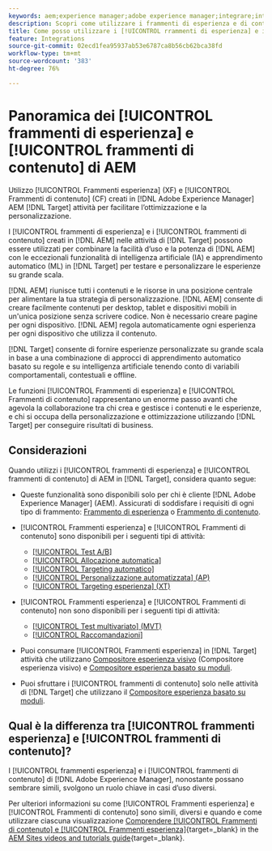 ```yaml
---
keywords: aem;experience manager;adobe experience manager;integrare;integrazione;frammenti di esperienza;frammenti di contenuto
description: Scopri come utilizzare i frammenti di esperienza e di contenuto di [!DNL Adobe Experience Manager] nelle attività [!DNL Adobe Target] .
title: Come posso utilizzare i [!UICONTROL rrammenti di esperienza] e i [!UICONTROL rammenti di contenuto] di [!DNL Adobe Experience Manager] (AEM) ?
feature: Integrations
source-git-commit: 02ecd1fea95937ab53e6787ca8b56cb62bca38fd
workflow-type: tm+mt
source-wordcount: '383'
ht-degree: 76%

---
```


# Panoramica dei [!UICONTROL frammenti di esperienza] e [!UICONTROL frammenti di contenuto] di AEM

Utilizzo [!UICONTROL Frammenti esperienza] (XF) e [!UICONTROL Frammenti di contenuto] (CF) creati in [!DNL Adobe Experience Manager] AEM [!DNL Target] attività per facilitare l’ottimizzazione e la personalizzazione.

I [!UICONTROL frammenti di esperienza] e i [!UICONTROL frammenti di contenuto] creati in [!DNL AEM] nelle attività di [!DNL Target] possono essere utilizzati per combinare la facilità d’uso e la potenza di [!DNL AEM] con le eccezionali funzionalità di intelligenza artificiale (IA) e apprendimento automatico (ML) in [!DNL Target] per testare e personalizzare le esperienze su grande scala.

[!DNL AEM] riunisce tutti i contenuti e le risorse in una posizione centrale per alimentare la tua strategia di personalizzazione. [!DNL AEM] consente di creare facilmente contenuti per desktop, tablet e dispositivi mobili in un&#39;unica posizione senza scrivere codice. Non è necessario creare pagine per ogni dispositivo. [!DNL AEM] regola automaticamente ogni esperienza per ogni dispositivo che utilizza il contenuto.

[!DNL Target] consente di fornire esperienze personalizzate su grande scala in base a una combinazione di approcci di apprendimento automatico basato su regole e su intelligenza artificiale tenendo conto di variabili comportamentali, contestuali e offline.

Le funzioni [!UICONTROL Frammenti di esperienza] e [!UICONTROL Frammenti di contenuto] rappresentano un enorme passo avanti che agevola la collaborazione tra chi crea e gestisce i contenuti e le esperienze, e chi si occupa della personalizzazione e ottimizzazione utilizzando [!DNL Target] per conseguire risultati di business.

## Considerazioni

Quando utilizzi i [!UICONTROL frammenti di esperienza] e [!UICONTROL frammenti di contenuto] di AEM in [!DNL Target], considera quanto segue:
* Queste funzionalità sono disponibili solo per chi è cliente [!DNL Adobe Experience Manager] (AEM). Assicurati di soddisfare i requisiti di ogni tipo di frammento: [Frammento di esperienza](/help/main/c-integrating-target-with-mac/aem/experience-fragments-aem.md#requirements) o [Frammento di contenuto](/help/main/c-integrating-target-with-mac/aem/content-fragments-aem.md#requirements).
* [!UICONTROL Frammenti esperienza] e [!UICONTROL Frammenti di contenuto] sono disponibili per i seguenti tipi di attività:

   * [[!UICONTROL Test A/B]](/help/main/c-activities/t-test-ab/test-ab.md)
   * [[!UICONTROL Allocazione automatica]](/help/main/c-activities/automated-traffic-allocation/automated-traffic-allocation.md)
   * [[!UICONTROL Targeting automatico]](/help/main/c-activities/auto-target/auto-target-to-optimize.md)
   * [[!UICONTROL Personalizzazione automatizzata] (AP)](/help/main/c-activities/t-automated-personalization/automated-personalization.md)
   * [[!UICONTROL Targeting esperienza] (XT)](/help/main/c-activities/t-experience-target/experience-target.md)

* [!UICONTROL Frammenti esperienza] e [!UICONTROL Frammenti di contenuto] non sono disponibili per i seguenti tipi di attività:

   * [[!UICONTROL Test multivariato] (MVT)](/help/main/c-activities/c-multivariate-testing/multivariate-testing.md)
   * [[!UICONTROL Raccomandazioni]](/help/main/c-recommendations/recommendations.md)

* Puoi consumare [!UICONTROL Frammenti esperienza] in [!DNL Target] attività che utilizzano [Compositore esperienza visivo](/help/main/c-experiences/c-visual-experience-composer/visual-experience-composer.md) (Compositore esperienza visivo) e [Compositore esperienza basato su moduli](/help/main/c-experiences/form-experience-composer.md).
* Puoi sfruttare i [!UICONTROL frammenti di contenuto] solo nelle attività di [!DNL Target] che utilizzano il [Compositore esperienza basato su moduli](/help/main/c-experiences/form-experience-composer.md).

## Qual è la differenza tra [!UICONTROL frammenti esperienza] e [!UICONTROL frammenti di contenuto]?

I [!UICONTROL frammenti esperienza] e i [!UICONTROL frammenti di contenuto] di [!DNL Adobe Experience Manager], nonostante possano sembrare simili, svolgono un ruolo chiave in casi d’uso diversi.

Per ulteriori informazioni su come [!UICONTROL Frammenti esperienza] e [!UICONTROL Frammenti di contenuto] sono simili, diversi e quando e come utilizzare ciascuna visualizzazione [Comprendere [!UICONTROL Frammenti di contenuto] e [!UICONTROL Frammenti esperienza]](https://experienceleague.adobe.com/docs/experience-manager-learn/sites/content-fragments/understand-content-fragments-and-experience-fragments.html?lang=it){target=_blank} in the [AEM Sites videos and tutorials guide](https://experienceleague.adobe.com/docs/experience-manager-learn/sites/overview.html?lang=it){target=_blank}.